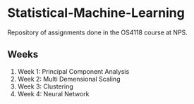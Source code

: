 # Statistical-Machine-Learning
Repository of assignments done in the OS4118 course at NPS.

## Weeks
1. Week 1: Principal Component Analysis
2. Week 2: Multi Demensional Scaling
3. Week 3: Clustering
4. Week 4: Neural Network
